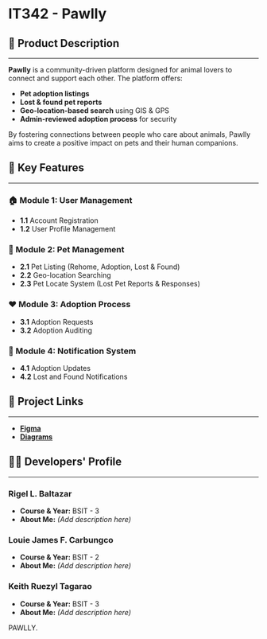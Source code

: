 # IT342 - Pawlly  

## 🐾 Product Description  
---
**Pawlly** is a community-driven platform designed for animal lovers to connect and support each other. The platform offers:  
- **Pet adoption listings**  
- **Lost & found pet reports**  
- **Geo-location-based search** using GIS & GPS  
- **Admin-reviewed adoption process** for security  

By fostering connections between people who care about animals, Pawlly aims to create a positive impact on pets and their human companions.  

## 🌟 Key Features  
---
### 🏠 Module 1: User Management  
- **1.1** Account Registration  
- **1.2** User Profile Management  

### 🐶 Module 2: Pet Management  
- **2.1** Pet Listing (Rehome, Adoption, Lost & Found)  
- **2.2** Geo-location Searching  
- **2.3** Pet Locate System (Lost Pet Reports & Responses)  

### ❤️ Module 3: Adoption Process  
- **3.1** Adoption Requests  
- **3.2** Adoption Auditing  

### 🔔 Module 4: Notification System  
- **4.1** Adoption Updates  
- **4.2** Lost and Found Notifications  

## 🔗 Project Links  
---
- **[Figma](#)**  
- **[Diagrams](#)**  

## 👨‍💻 Developers' Profile  
---
### **Rigel L. Baltazar**  
- **Course & Year:** BSIT - 3  
- **About Me:** _(Add description here)_  

### **Louie James F. Carbungco**  
- **Course & Year:** BSIT - 2  
- **About Me:** _(Add description here)_  

### **Keith Ruezyl Tagarao**  
- **Course & Year:** BSIT - 3  
- **About Me:** _(Add description here)_  

PAWLLY.
